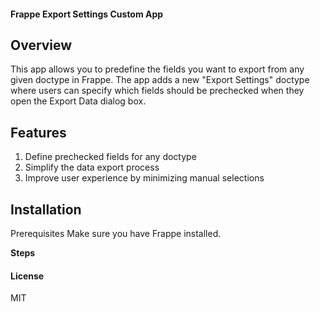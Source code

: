 #### **Frappe Export Settings Custom App**

## **Overview**

This app allows you to predefine the fields you want to export from any given doctype in Frappe. The app adds a new "Export Settings" doctype where users can specify which fields should be prechecked when they open the Export Data dialog box.

## **Features**

1. Define prechecked fields for any doctype
1. Simplify the data export process
1. Improve user experience by minimizing manual selections

## **Installation**
Prerequisites
Make sure you have Frappe installed.

**Steps**

#### License

MIT
